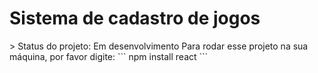 <h1>Sistema de cadastro de jogos</h1>
> Status do projeto: Em desenvolvimento
Para rodar esse projeto na sua máquina, por favor digite:
```
npm install react
```
